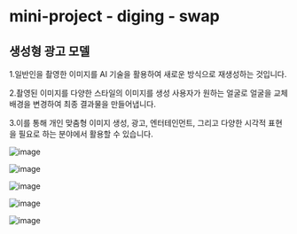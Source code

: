 # mini-project - diging - swap


## 생성형 광고 모델

1.일반인을 촬영한 이미지를 AI 기술을 활용하여 
새로운 방식으로 재생성하는 것입니다.

2.촬영된 이미지를 다양한 스타일의 이미지를 생성 
사용자가 원하는 얼굴로 얼굴을 교체 
배경을 변경하여 최종 결과물을 만들어냅니다.

3.이를 통해 개인 맞춤형 이미지 생성, 광고, 엔터테인먼트, 
그리고 다양한 시각적 표현을 필요로 하는 분야에서 활용할 수 있습니다.

![image](https://github.com/user-attachments/assets/d1a23c25-2cd7-4536-8170-42670a422aa2)

![image](https://github.com/user-attachments/assets/c0cc2a02-d3b2-4741-b8ea-cf155db381ac)

![image](https://github.com/user-attachments/assets/f61e5739-cd06-4810-b0bc-f1b7de5a5d69)

![image](https://github.com/user-attachments/assets/fd08968b-fc3d-4908-9f94-ff7088de9b9c)

![image](https://github.com/user-attachments/assets/29931dac-46be-4239-9393-e401e6888390)


